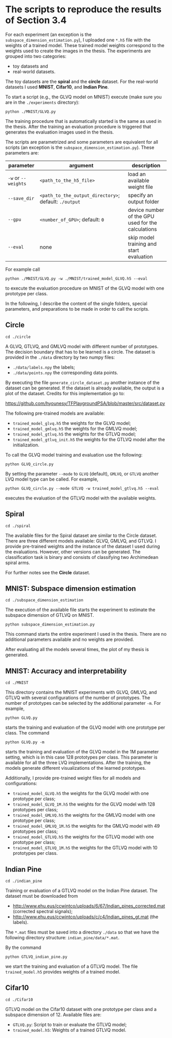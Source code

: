 # The scripts to reproduce the results of Section 3.4
For each experiment (an exception is the `subspace_dimension_estimation.py`), 
I uploaded one `*.h5` file with the weights of a trained model. These trained 
model weights correspond to the weights used to create the images in the 
thesis. The experiments are grouped into two categories:
* toy datasets and
* real-world datasets.

The toy datasets are the **spiral** and the **circle** dataset. For the 
real-world datasets I used **MNIST**, **Cifar10**, and **Indian Pine**. 

To start a script (e.g., the GLVQ model on MNIST) execute (make sure you are
in the `./experiments` directory):

```
python ./MNIST/GLVQ.py
```

The training procedure that is automatically started is the same as used in 
the thesis. After the training an evaluation procedure is triggered that 
generates the evaluation images used in the thesis.

The scripts are parametrized and some parameters are equivalent for all 
scripts (an exception is the `subspace_dimension_estimation.py`). These 
parameters are:

| parameter | argument | description |
|---|---|---|
| `-w` or `--weights` | `<path_to_the_h5_file>` | load an available weight file |
| `--save_dir` | `<path_to_the_output_directory>`; default: `./output` | specify an output folder |
| `--gpu` | `<number_of_GPU>`; default: `0` | device number of the GPU used for the calculations|
| `--eval` | none | skip model training and start evaluation |

For example call 
```
python ./MNIST/GLVQ.py -w ./MNIST/trained_model_GLVQ.h5 --eval
```
to execute the evaluation procedure on MNIST of the GLVQ model with one 
prototype per class.

In the following, I describe the content of the single folders, special 
parameters, and preparations to be made in order to call the scripts.

## Circle

```
cd ./circle
```

A GLVQ, GTLVQ, and GMLVQ model with different number of prototypes. The 
decision boundary that has to be learned is a circle. The dataset is 
provided in the `./data` directory by two numpy files:
* `./data/labels.npy` the labels;
* `./data/points.npy` the corresponding data points.

By executing the file `generate_circle_dataset.py` another instance of the 
dataset can be generated. If the dataset is already available, the output is
a plot of the dataset. Credits for this implementation go to:

https://github.com/hyounesy/TFPlaygroundPSA/blob/master/src/dataset.py

The following pre-trained models are available:
* `trained_model_glvq.h5` the weights for the GLVQ model;
* `trained_model_gmlvq.h5` the weights for the GMLVQ model;
* `trained_model_gtlvq.h5` the weights for the GTLVQ model;
* `trained_model_gtlvq_init.h5` the weights for the GTLVQ model after the 
  initialization.
  
To call the GLVQ model training and evaluation use the following:
```
python GLVQ_circle.py
```

By setting the parameter `--mode` to `GLVQ` (default), `GMLVQ`, or `GTLVQ` 
another LVQ
 model type can be called. For example,
 ```
python GLVQ_circle.py --mode GTLVQ -w trained_model_gtlvq.h5 --eval
```
executes the evaluation of the GTLVQ model with the available weights.

## Spiral

```
cd ./spiral
```

The available files for the Spiral dataset are similar to the Circle dataset. 
There are three different models available: GLVQ, GMLVQ, and GTLVQ. I 
provide pre-trained weights and the instance of the dataset I used during 
the evaluations. However, other versions can be generated. The 
classification task is binary and consists of classifying two Archimedean 
spiral arms.

For further notes see the **Circle** dataset.

## MNIST: Subspace dimension estimation

```
cd ./subspace_dimension_estimation
```

The execution of the available file starts the experiment to estimate the 
subspace dimension of GTLVQ on MNIST.
```
python subspace_dimension_estimation.py
```
This command starts the entire experiment I used in the thesis. There are no
additional parameters available and no weights are provided.

After evaluating all the models several times, the plot of my thesis is 
generated.

## MNIST: Accuracy and interpretability

```
cd ./MNIST
```

This directory contains the MNIST experiments with GLVQ, GMLVQ, and GTLVQ 
with several configurations of the number of prototypes. The number of 
prototypes can be selected by the additional parameter `-m`. For example,
```
python GLVQ.py 
```
starts the training and evaluation of the GLVQ model with one prototype per 
class. The command 
```
python GLVQ.py -m 
```
starts the training and evaluation of the GLVQ model in the 1M parameter 
setting, which is in this case 128 prototypes per class. This parameter is 
available for all the three LVQ implementations. After the training, the 
models generate different visualizations of the learned prototypes. 

Additionally, I provide pre-trained weight files for all models and 
configurations:
* `trained_model_GLVQ.h5` the weights for the GLVQ model with one prototype 
  per class;
* `trained_model_GLVQ_1M.h5` the weights for the GLVQ model with 128 
  prototypes per class; 
* `trained_model_GMLVQ.h5` the weights for the GMLVQ model with one prototype 
  per class;
* `trained_model_GMLVQ_1M.h5` the weights for the GMLVQ model with 49 
  prototypes per class; 
* `trained_model_GTLVQ.h5` the weights for the GTLVQ model with one prototype 
  per class;
* `trained_model_GTLVQ_1M.h5` the weights for the GTLVQ model with 10 
  prototypes per class.
  
  
## Indian Pine

```
cd ./indian_pine
```

Training or evaluation of a GTLVQ model on the Indian Pine dataset. The 
dataset must be downloaded from 
* http://www.ehu.eus/ccwintco/uploads/6/67/Indian_pines_corrected.mat 
  (corrected spectral signals);
* http://www.ehu.eus/ccwintco/uploads/c/c4/Indian_pines_gt.mat (the labels).

The `*.mat` files must be saved into a directory `./data` so that we have 
the following directory structure: `indian_pine/data/*.mat`.

By the command 
```
python GTLVQ_indian_pine.py
```
we start the training and evaluation of a GTLVQ model. The file 
`trained_model.h5` provides weights of a trained model.

## Cifar10

```
cd ./Cifar10
```

GTLVQ model on the Cifar10 dataset with one prototype per class and a 
subspace dimension of 12. Available files are:
* `GTLVQ.py`: Script to train or evaluate the GTLVQ model;
* `trained_model.h5`: Weights of a trained GTLVQ model.
